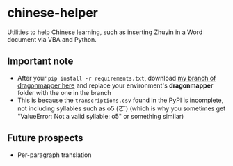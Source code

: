 # chinese-helper
Utilities to help Chinese learning, such as inserting Zhuyin in a Word document via VBA and Python.

##  Important note
* After your `pip install -r requirements.txt`, download [my branch of dragonmapper here](https://github.com/WataRain/dragonmapper) and replace your environment's **dragonmapper** folder with the one in the branch
* This is because the `transcriptions.csv` found in the PyPI is incomplete, not including syllables such as o5 (ㄛ˙) (which is why you sometimes get "ValueError: Not a valid syllable: o5" or something similar)

## Future prospects
* Per-paragraph translation
